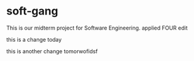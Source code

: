 # soft-gang
This is our midterm project for Software Engineering.
applied FOUR edit


this is a change today

this is another change tomorwofidsf

